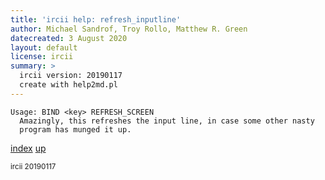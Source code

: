 ```yaml
---
title: 'ircii help: refresh_inputline'
author: Michael Sandrof, Troy Rollo, Matthew R. Green
datecreated: 3 August 2020
layout: default
license: ircii
summary: >
  ircii version: 20190117
  create with help2md.pl
---
```

```
Usage: BIND <key> REFRESH_SCREEN
  Amazingly, this refreshes the input line, in case some other nasty
  program has munged it up.
```

[index](index.html)
[up](..)

<small> ircii 20190117 </small>
